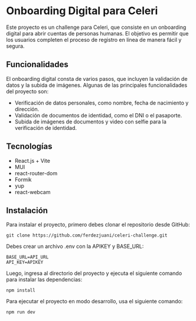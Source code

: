 <!DOCTYPE html>
<html lang="es">
  <head>
    <meta charset="UTF-8">
    <meta name="viewport" content="width=device-width, initial-scale=1.0">
  </head>
  <body>
    <h1>Onboarding Digital para Celeri</h1>
    <p>Este proyecto es un challenge para Celeri, que consiste en un onboarding digital para abrir cuentas de personas humanas. El objetivo es permitir que los usuarios completen el proceso de registro en línea de manera fácil y segura.</p>
    <h2>Funcionalidades</h2>
    <p>El onboarding digital consta de varios pasos, que incluyen la validación de datos y la subida de imágenes. Algunas de las principales funcionalidades del proyecto son:</p>
    <ul>
      <li>Verificación de datos personales, como nombre, fecha de nacimiento y dirección.</li>
      <li>Validación de documentos de identidad, como el DNI o el pasaporte.</li>
      <li>Subida de imágenes de documentos y video con selfie para la verificación de identidad.</li>
    </ul>
    <h2>Tecnologías</h2>
     <ul>
      <li>React.js + Vite</li>
      <li>MUI</li>
      <li>react-router-dom</li>
      <li>Formik</li>
      <li>yup</li>
      <li>react-webcam</li>
    </ul>
    <h2>Instalación</h2>
    <p>Para instalar el proyecto, primero debes clonar el repositorio desde GitHub:</p>
    <pre><code>git clone https://github.com/ferdezjuani/celeri-challenge.git</code></pre>
    <p>Debes crear un archivo .env con la APIKEY y BASE_URL:</p>
    <pre><code>BASE_URL=API_URL
API_KEY=APIKEY</code></pre>
    <p>Luego, ingresa al directorio del proyecto y ejecuta el siguiente comando para instalar las dependencias:</p>
    <pre><code>npm install</code></pre>
    <p>Para ejecutar el proyecto en modo desarrollo, usa el siguiente comando:</p>
    <pre><code>npm run dev</code></pre>
  </body>
</html>
